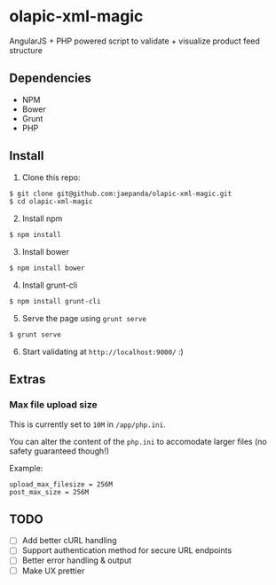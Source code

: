 olapic-xml-magic
================

AngularJS + PHP powered script to validate + visualize product feed structure

## Dependencies

- NPM
- Bower
- Grunt
- PHP

## Install

1. Clone this repo:

  ```sh
  $ git clone git@github.com:jaepanda/olapic-xml-magic.git
  $ cd olapic-xml-magic
  ```

2. Install npm

  ```sh
  $ npm install
  ```

3. Install bower
  
  ```sh
  $ npm install bower
  ```

4. Install grunt-cli
  
  ```sh
  $ npm install grunt-cli
  ```
  
5. Serve the page using `grunt serve`

  ```sh
  $ grunt serve
  ```
  
6. Start validating at `http://localhost:9000/` :)

## Extras

### Max file upload size

This is currently set to `10M` in `/app/php.ini`.

You can alter the content of the `php.ini` to accomodate larger files (no safety guaranteed though!)

Example:
```
upload_max_filesize = 256M
post_max_size = 256M
```

## TODO

- [ ] Add better cURL handling
- [ ] Support authentication method for secure URL endpoints
- [ ] Better error handling & output
- [ ] Make UX prettier
